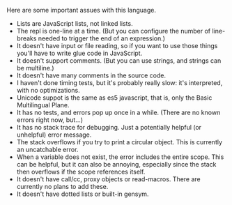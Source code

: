 Here are some important assues with this language.

* Lists are JavaScript lists, not linked lists.
* The repl is one-line at a time. (But you can configure the number of line-breaks needed to trigger the end of an expression.)
* It doesn't have input or file reading, so if you want to use those things you'll have to write glue code in JavaScript.
* It doesn't support comments. (But you can use strings, and strings can be multiline.)
* It doesn't have many comments in the source code.
* I haven't done timing tests, but it's probably really slow: it's interpreted, with no optimizations.
* Unicode suppot is the same as es5 javascript, that is, only the Basic Multilingual Plane.
* It has no tests, and errors pop up once in a while. (There are no known errors right now, but...)
* It has no stack trace for debugging. Just a potentially helpful (or unhelpful) error message.
* The stack overflows if you try to print a circular object. This is currently an uncatchable error.
* When a variable does not exist, the error includes the entire scope. This can be helpful, but it can also be annoying, especially since the stack then overflows if the scope references itself.
* It doesn't have call/cc, proxy objects or read-macros. There are currently no plans to add these.
* It doesn't have dotted lists or built-in gensym.